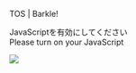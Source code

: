 TOS | Barkle!

JavaScriptを有効にしてください  
Please turn on your JavaScript

![](/static-assets/splash.png?1728435440655)
